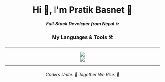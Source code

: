 <h1 align="center">Hi 👋, I'm Pratik Basnet 🤠</h1>
<h5 align="center">Full-Stack Developer from Nepal ✨</h5>
<h3 align="center">My Languages & Tools 🛠️</h3><hr>
<p align="center">
  <a href="https://skillicons.dev">
    <img src="https://skillicons.dev/icons?i=ps,c,py,html,css,js,tailwind" /> <br>
    <img src="https://skillicons.dev/icons?i=mongodb,express,react,nodejs,nextjs,typescript,git" /> <br>
<!--     <img src="https://skillicons.dev/icons?i=figma,firebase,cloudflare,vercel,docker,linux,postgres" />   -->

  </a></p><hr>
<h6 align="center">Coders Unite. 🤝 Together We Rise. 🚀</h6>
